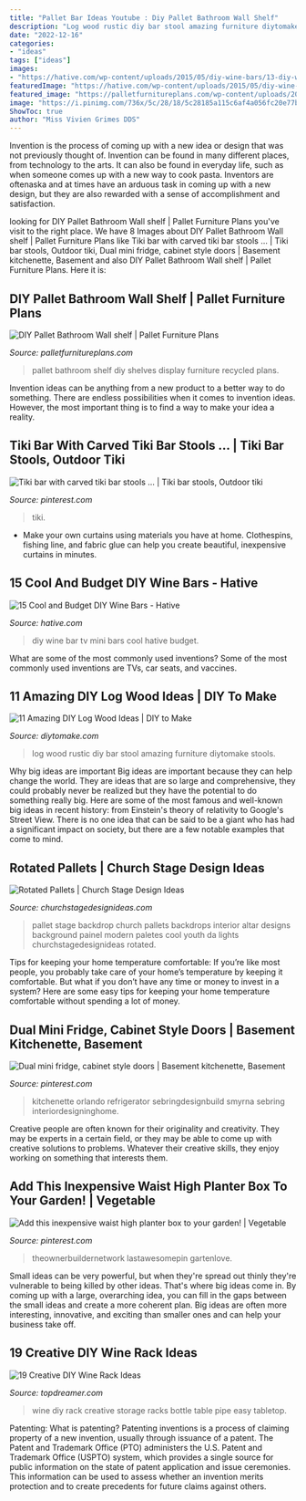 ```yaml
---
title: "Pallet Bar Ideas Youtube : Diy Pallet Bathroom Wall Shelf"
description: "Log wood rustic diy bar stool amazing furniture diytomake stools"
date: "2022-12-16"
categories:
- "ideas"
tags: ["ideas"]
images:
- "https://hative.com/wp-content/uploads/2015/05/diy-wine-bars/13-diy-wine-bars.jpg"
featuredImage: "https://hative.com/wp-content/uploads/2015/05/diy-wine-bars/13-diy-wine-bars.jpg"
featured_image: "https://palletfurnitureplans.com/wp-content/uploads/2014/06/pallet-bathroom-shelf-4.jpg"
image: "https://i.pinimg.com/736x/5c/28/18/5c28185a115c6af4a056fc20e77bbb46.jpg"
ShowToc: true
author: "Miss Vivien Grimes DDS"
---
```



Invention is the process of coming up with a new idea or design that was not previously thought of. Invention can be found in many different places, from technology to the arts. It can also be found in everyday life, such as when someone comes up with a new way to cook pasta. Inventors are oftenaska and at times have an arduous task in coming up with a new design, but they are also rewarded with a sense of accomplishment and satisfaction.

	

		
looking for DIY Pallet Bathroom Wall shelf | Pallet Furniture Plans you've visit to the right place. We have 8 Images about DIY Pallet Bathroom Wall shelf | Pallet Furniture Plans like Tiki bar with carved tiki bar stools … | Tiki bar stools, Outdoor tiki, Dual mini fridge, cabinet style doors | Basement kitchenette, Basement and also DIY Pallet Bathroom Wall shelf | Pallet Furniture Plans. Here it is:
		
    
## DIY Pallet Bathroom Wall Shelf | Pallet Furniture Plans

<img loading=lazy src="https://palletfurnitureplans.com/wp-content/uploads/2014/06/pallet-bathroom-shelf-4.jpg" onerror="this.onerror=null;this.src='https://tse2.mm.bing.net/th?id=OIP.eb-m024794A6Xv4GXPBIaQHaJ6&amp;pid=15.1';" alt="DIY Pallet Bathroom Wall shelf | Pallet Furniture Plans">

_Source: palletfurnitureplans.com_

>pallet bathroom shelf diy shelves display furniture recycled plans. 

	

Invention ideas can be anything from a new product to a better way to do something. There are endless possibilities when it comes to invention ideas. However, the most important thing is to find a way to make your idea a reality.

    
## Tiki Bar With Carved Tiki Bar Stools … | Tiki Bar Stools, Outdoor Tiki

<img loading=lazy src="https://i.pinimg.com/736x/bf/b2/7e/bfb27ec9969c348eb9305c72693f72a6.jpg" onerror="this.onerror=null;this.src='https://tse2.mm.bing.net/th?id=OIP.fW8eGfFeg9qIN4qRKo3DPwHaFj&amp;pid=15.1';" alt="Tiki bar with carved tiki bar stools … | Tiki bar stools, Outdoor tiki">

_Source: pinterest.com_

>tiki. 

	

- Make your own curtains using materials you have at home. Clothespins, fishing line, and fabric glue can help you create beautiful, inexpensive curtains in minutes.

    
## 15 Cool And Budget DIY Wine Bars - Hative

<img loading=lazy src="https://hative.com/wp-content/uploads/2015/05/diy-wine-bars/13-diy-wine-bars.jpg" onerror="this.onerror=null;this.src='https://tse4.mm.bing.net/th?id=OIP.6JKqMYsl9yvekFxztIbPoQHaLI&amp;pid=15.1';" alt="15 Cool and Budget DIY Wine Bars - Hative">

_Source: hative.com_

>diy wine bar tv mini bars cool hative budget. 

	

What are some of the most commonly used inventions?
Some of the most commonly used inventions are TVs, car seats, and vaccines.

    
## 11 Amazing DIY Log Wood Ideas | DIY To Make

<img loading=lazy src="http://www.diytomake.com/wp-content/uploads/2016/03/stool.jpg" onerror="this.onerror=null;this.src='https://tse4.mm.bing.net/th?id=OIP.YaCFPdLF44f_Nsw9HFyFzAHaNS&amp;pid=15.1';" alt="11 Amazing DIY Log Wood Ideas | DIY to Make">

_Source: diytomake.com_

>log wood rustic diy bar stool amazing furniture diytomake stools. 

	

Why big ideas are important
Big ideas are important because they can help change the world. They are ideas that are so large and comprehensive, they could probably never be realized but they have the potential to do something really big. Here are some of the most famous and well-known big ideas in recent history: from Einstein's theory of relativity to Google's Street View. There is no one idea that can be said to be a giant who has had a significant impact on society, but there are a few notable examples that come to mind.

    
## Rotated Pallets | Church Stage Design Ideas

<img loading=lazy src="https://churchstagedesignideas.com/wp-content/uploads/2013/10/IMG_8386.jpg" onerror="this.onerror=null;this.src='https://tse3.mm.bing.net/th?id=OIP.vM-y16rrh3ZPk0swffXIUwHaE8&amp;pid=15.1';" alt="Rotated Pallets | Church Stage Design Ideas">

_Source: churchstagedesignideas.com_

>pallet stage backdrop church pallets backdrops interior altar designs background painel modern paletes cool youth da lights churchstagedesignideas rotated. 

	

Tips for keeping your home temperature comfortable:
If you’re like most people, you probably take care of your home’s temperature by keeping it comfortable. But what if you don’t have any time or money to invest in a system? Here are some easy tips for keeping your home temperature comfortable without spending a lot of money.

    
## Dual Mini Fridge, Cabinet Style Doors | Basement Kitchenette, Basement

<img loading=lazy src="https://i.pinimg.com/736x/5c/28/18/5c28185a115c6af4a056fc20e77bbb46.jpg" onerror="this.onerror=null;this.src='https://tse2.mm.bing.net/th?id=OIP.oErdx6bXkkmGAYLdLlCSCQHaKk&amp;pid=15.1';" alt="Dual mini fridge, cabinet style doors | Basement kitchenette, Basement">

_Source: pinterest.com_

>kitchenette orlando refrigerator sebringdesignbuild smyrna sebring interiordesigninghome. 

	

Creative people are often known for their originality and creativity. They may be experts in a certain field, or they may be able to come up with creative solutions to problems. Whatever their creative skills, they enjoy working on something that interests them.

    
## Add This Inexpensive Waist High Planter Box To Your Garden! | Vegetable

<img loading=lazy src="https://i.pinimg.com/736x/49/30/ce/4930ce47b921efcc20294c0b8244b4c3.jpg" onerror="this.onerror=null;this.src='https://tse3.mm.bing.net/th?id=OIP.vxRCFhvEUzx5w-FwPRozAQHaLH&amp;pid=15.1';" alt="Add this inexpensive waist high planter box to your garden! | Vegetable">

_Source: pinterest.com_

>theownerbuildernetwork lastawesomepin gartenlove. 

	

Small ideas can be very powerful, but when they're spread out thinly they're vulnerable to being killed by other ideas. That's where big ideas come in. By coming up with a large, overarching idea, you can fill in the gaps between the small ideas and create a more coherent plan. Big ideas are often more interesting, innovative, and exciting than smaller ones and can help your business take off.

    
## 19 Creative DIY Wine Rack Ideas

<img loading=lazy src="http://www.topdreamer.com/wp-content/uploads/2013/09/DIY-Pipe-Wine-Storage-Table.jpg" onerror="this.onerror=null;this.src='https://tse4.mm.bing.net/th?id=OIP.5sSqiNc-JOWA5yNty1I2LQHaJ4&amp;pid=15.1';" alt="19 Creative DIY Wine Rack Ideas">

_Source: topdreamer.com_

>wine diy rack creative storage racks bottle table pipe easy tabletop. 

	

Patenting: What is patenting?
Patenting inventions is a process of claiming property of a new invention, usually through issuance of a patent. The Patent and Trademark Office (PTO) administers the U.S. Patent and Trademark Office (USPTO) system, which provides a single source for public information on the state of patent application and issue ceremonies. This information can be used to assess whether an invention merits protection and to create precedents for future claims against others.

